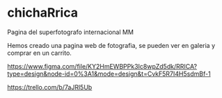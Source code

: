 # chichaRrica
Pagina del superfotografo internacional MM

Hemos creado una pagina web de fotografia, se pueden ver en galeria y comprar en un carrito. 


https://www.figma.com/file/KY2HmEWBPPk3Ic8wpZd5dk/RRICA?type=design&node-id=0%3A1&mode=design&t=CvkF5R7I4H5sdmBf-1

https://trello.com/b/7aJRl5Ub
